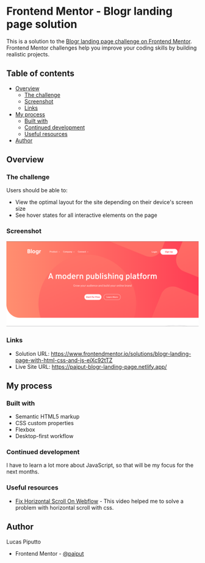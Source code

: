 # Frontend Mentor - Blogr landing page solution

This is a solution to the [Blogr landing page challenge on Frontend Mentor](https://www.frontendmentor.io/challenges/blogr-landing-page-EX2RLAApP). Frontend Mentor challenges help you improve your coding skills by building realistic projects. 

## Table of contents

- [Overview](#overview)
  - [The challenge](#the-challenge)
  - [Screenshot](#screenshot)
  - [Links](#links)
- [My process](#my-process)
  - [Built with](#built-with)
  - [Continued development](#continued-development)
  - [Useful resources](#useful-resources)
- [Author](#author)

## Overview

### The challenge

Users should be able to:

- View the optimal layout for the site depending on their device's screen size
- See hover states for all interactive elements on the page

### Screenshot

![](assets/images/Screenshot_1.png)

### Links

- Solution URL: https://www.frontendmentor.io/solutions/blogr-landing-page-with-html-css-and-js-ejXc92tTZ
- Live Site URL: https://paiput-blogr-landing-page.netlify.app/

## My process

### Built with

- Semantic HTML5 markup
- CSS custom properties
- Flexbox
- Desktop-first workflow

### Continued development

I have to learn a lot more about JavaScript, so that will be my focus for the next months.

### Useful resources

- [Fix Horizontal Scroll On Webflow](https://www.youtube.com/watch?v=w2Vcz3rik3E) - This video helped me to solve a problem with horizontal scroll with css.

## Author

Lucas Piputto

- Frontend Mentor - [@paiput](https://www.frontendmentor.io/profile/paiput)